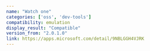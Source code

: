 ```yaml
---
name: "Watch one"
categories: ['oss', 'dev-tools']
compatibility: emulation
display_result: "Compatible"
version_from: "2.0.1.0"
link: https://apps.microsoft.com/detail/9NBLGGH4VJRK
---
```

